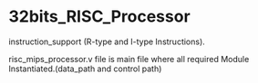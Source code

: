 # 32bits_RISC_Processor
instruction_support (R-type and I-type Instructions).


risc_mips_processor.v file is main file where all required Module Instantiated.(data_path and control path)
